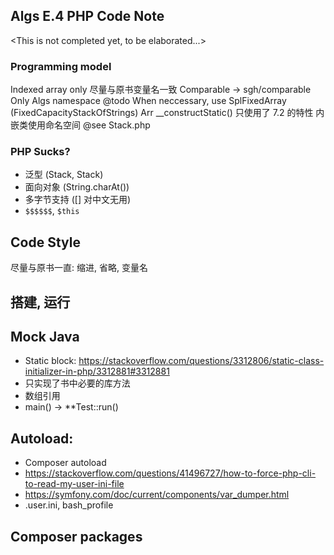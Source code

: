 ## Algs E.4 PHP Code Note

<This is not completed yet, to be elaborated...>

### Programming model
Indexed array only
尽量与原书变量名一致
Comparable -> sgh/comparable
Only Algs namespace
@todo When neccessary, use SplFixedArray (FixedCapacityStackOfStrings)
Arr
__constructStatic()
只使用了 7.2 的特性
内嵌类使用命名空间 @see Stack.php

### PHP Sucks?
- 泛型 (Stack<String>, Stack<Double>)
- 面向对象 (String.charAt())
- 多字节支持 ([] 对中文无用)
- `$$$$$$`, `$this`

## Code Style
尽量与原书一直: 缩进, 省略, 变量名

## 搭建, 运行

## Mock Java

- Static block: <https://stackoverflow.com/questions/3312806/static-class-initializer-in-php/3312881#3312881>
- 只实现了书中必要的库方法
- 数组引用
- main() -> **Test::run()

## Autoload:
- Composer autoload
- <https://stackoverflow.com/questions/41496727/how-to-force-php-cli-to-read-my-user-ini-file>
- <https://symfony.com/doc/current/components/var_dumper.html>
- .user.ini, bash_profile

## Composer packages